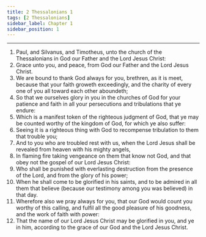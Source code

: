 ```yaml
---
title: 2 Thessalonians 1
tags: [2 Thessalonians]
sidebar_label: Chapter 1
sidebar_position: 1
---
```


---
1. Paul, and Silvanus, and Timotheus, unto the church of the Thessalonians in God our Father and the Lord Jesus Christ:
2. Grace unto you, and peace, from God our Father and the Lord Jesus Christ.
3. We are bound to thank God always for you, brethren, as it is meet, because that your faith groweth exceedingly, and the charity of every one of you all toward each other aboundeth;
4. So that we ourselves glory in you in the churches of God for your patience and faith in all your persecutions and tribulations that ye endure:
5. Which is a manifest token of the righteous judgment of God, that ye may be counted worthy of the kingdom of God, for which ye also suffer:
6. Seeing it is a righteous thing with God to recompense tribulation to them that trouble you;
7. And to you who are troubled rest with us, when the Lord Jesus shall be revealed from heaven with his mighty angels,
8. In flaming fire taking vengeance on them that know not God, and that obey not the gospel of our Lord Jesus Christ:
9. Who shall be punished with everlasting destruction from the presence of the Lord, and from the glory of his power;
10. When he shall come to be glorified in his saints, and to be admired in all them that believe (because our testimony among you was believed) in that day.
11. Wherefore also we pray always for you, that our God would count you worthy of this calling, and fulfil all the good pleasure of his goodness, and the work of faith with power:
12. That the name of our Lord Jesus Christ may be glorified in you, and ye in him, according to the grace of our God and the Lord Jesus Christ.